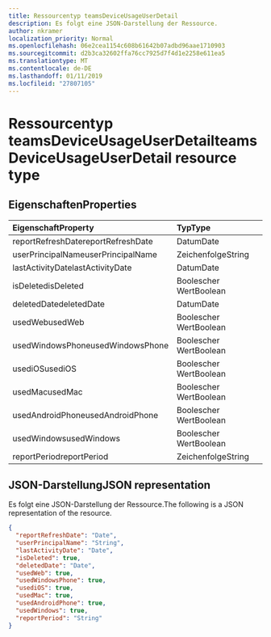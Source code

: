 ```yaml
---
title: Ressourcentyp teamsDeviceUsageUserDetail
description: Es folgt eine JSON-Darstellung der Ressource.
author: nkramer
localization_priority: Normal
ms.openlocfilehash: 06e2cea1154c608b61642b07adbd96aae1710903
ms.sourcegitcommit: d2b3ca32602ffa76cc7925d7f4d1e2258e611ea5
ms.translationtype: MT
ms.contentlocale: de-DE
ms.lasthandoff: 01/11/2019
ms.locfileid: "27807105"
---
```

# <a name="teamsdeviceusageuserdetail-resource-type"></a><span data-ttu-id="17d5d-103">Ressourcentyp teamsDeviceUsageUserDetail</span><span class="sxs-lookup"><span data-stu-id="17d5d-103">teamsDeviceUsageUserDetail resource type</span></span>

## <a name="properties"></a><span data-ttu-id="17d5d-104">Eigenschaften</span><span class="sxs-lookup"><span data-stu-id="17d5d-104">Properties</span></span>

| <span data-ttu-id="17d5d-105">Eigenschaft</span><span class="sxs-lookup"><span data-stu-id="17d5d-105">Property</span></span>          | <span data-ttu-id="17d5d-106">Typ</span><span class="sxs-lookup"><span data-stu-id="17d5d-106">Type</span></span>    |
| :---------------- | :------ |
| <span data-ttu-id="17d5d-107">reportRefreshDate</span><span class="sxs-lookup"><span data-stu-id="17d5d-107">reportRefreshDate</span></span> | <span data-ttu-id="17d5d-108">Datum</span><span class="sxs-lookup"><span data-stu-id="17d5d-108">Date</span></span>    |
| <span data-ttu-id="17d5d-109">userPrincipalName</span><span class="sxs-lookup"><span data-stu-id="17d5d-109">userPrincipalName</span></span> | <span data-ttu-id="17d5d-110">Zeichenfolge</span><span class="sxs-lookup"><span data-stu-id="17d5d-110">String</span></span>  |
| <span data-ttu-id="17d5d-111">lastActivityDate</span><span class="sxs-lookup"><span data-stu-id="17d5d-111">lastActivityDate</span></span>  | <span data-ttu-id="17d5d-112">Datum</span><span class="sxs-lookup"><span data-stu-id="17d5d-112">Date</span></span>    |
| <span data-ttu-id="17d5d-113">isDeleted</span><span class="sxs-lookup"><span data-stu-id="17d5d-113">isDeleted</span></span>         | <span data-ttu-id="17d5d-114">Boolescher Wert</span><span class="sxs-lookup"><span data-stu-id="17d5d-114">Boolean</span></span> |
| <span data-ttu-id="17d5d-115">deletedDate</span><span class="sxs-lookup"><span data-stu-id="17d5d-115">deletedDate</span></span>       | <span data-ttu-id="17d5d-116">Datum</span><span class="sxs-lookup"><span data-stu-id="17d5d-116">Date</span></span>    |
| <span data-ttu-id="17d5d-117">usedWeb</span><span class="sxs-lookup"><span data-stu-id="17d5d-117">usedWeb</span></span>           | <span data-ttu-id="17d5d-118">Boolescher Wert</span><span class="sxs-lookup"><span data-stu-id="17d5d-118">Boolean</span></span> |
| <span data-ttu-id="17d5d-119">usedWindowsPhone</span><span class="sxs-lookup"><span data-stu-id="17d5d-119">usedWindowsPhone</span></span>  | <span data-ttu-id="17d5d-120">Boolescher Wert</span><span class="sxs-lookup"><span data-stu-id="17d5d-120">Boolean</span></span> |
| <span data-ttu-id="17d5d-121">usediOS</span><span class="sxs-lookup"><span data-stu-id="17d5d-121">usediOS</span></span>           | <span data-ttu-id="17d5d-122">Boolescher Wert</span><span class="sxs-lookup"><span data-stu-id="17d5d-122">Boolean</span></span> |
| <span data-ttu-id="17d5d-123">usedMac</span><span class="sxs-lookup"><span data-stu-id="17d5d-123">usedMac</span></span>           | <span data-ttu-id="17d5d-124">Boolescher Wert</span><span class="sxs-lookup"><span data-stu-id="17d5d-124">Boolean</span></span> |
| <span data-ttu-id="17d5d-125">usedAndroidPhone</span><span class="sxs-lookup"><span data-stu-id="17d5d-125">usedAndroidPhone</span></span>  | <span data-ttu-id="17d5d-126">Boolescher Wert</span><span class="sxs-lookup"><span data-stu-id="17d5d-126">Boolean</span></span> |
| <span data-ttu-id="17d5d-127">usedWindows</span><span class="sxs-lookup"><span data-stu-id="17d5d-127">usedWindows</span></span>       | <span data-ttu-id="17d5d-128">Boolescher Wert</span><span class="sxs-lookup"><span data-stu-id="17d5d-128">Boolean</span></span> |
| <span data-ttu-id="17d5d-129">reportPeriod</span><span class="sxs-lookup"><span data-stu-id="17d5d-129">reportPeriod</span></span>      | <span data-ttu-id="17d5d-130">Zeichenfolge</span><span class="sxs-lookup"><span data-stu-id="17d5d-130">String</span></span>  |

## <a name="json-representation"></a><span data-ttu-id="17d5d-131">JSON-Darstellung</span><span class="sxs-lookup"><span data-stu-id="17d5d-131">JSON representation</span></span>

<span data-ttu-id="17d5d-132">Es folgt eine JSON-Darstellung der Ressource.</span><span class="sxs-lookup"><span data-stu-id="17d5d-132">The following is a JSON representation of the resource.</span></span>

<!-- {
  "blockType": "resource",
  "@odata.type": "microsoft.graph.teamsDeviceUsageUserDetail"
} -->

```json
{
  "reportRefreshDate": "Date", 
  "userPrincipalName": "String", 
  "lastActivityDate": "Date", 
  "isDeleted": true, 
  "deletedDate": "Date", 
  "usedWeb": true, 
  "usedWindowsPhone": true, 
  "usediOS": true, 
  "usedMac": true, 
  "usedAndroidPhone": true, 
  "usedWindows": true, 
  "reportPeriod": "String"
}
```

